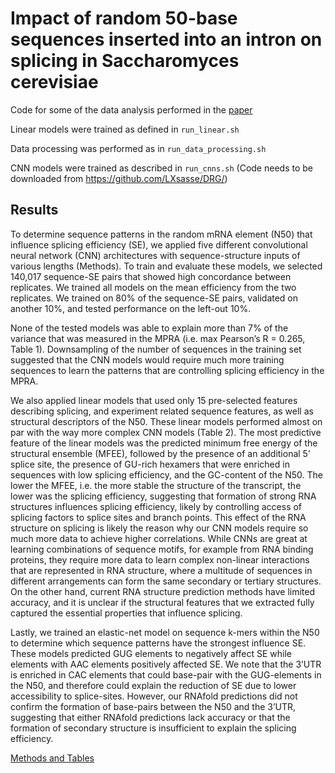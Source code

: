 # Impact of random 50-base sequences inserted into an intron on splicing in Saccharomyces cerevisiae 

Code for some of the data analysis performed in the [paper](https://www.biorxiv.org/content/10.1101/2023.06.21.545966v1)

Linear models were trained as defined in `run_linear.sh`

Data processing was performed as in `run_data_processing.sh`

CNN models were trained as described in `run_cnns.sh` (Code needs to be downloaded from https://github.com/LXsasse/DRG/)

## Results
To determine sequence patterns in the random mRNA element (N50) that influence splicing efficiency (SE), we applied five different convolutional neural network (CNN) architectures with sequence-structure inputs of various lengths (Methods). To train  and evaluate these models, we selected 140,017 sequence-SE pairs that showed high concordance between replicates. We trained all models on the mean efficiency from the two replicates. We trained on 80% of the sequence-SE pairs, validated on another 10%, and tested performance on the left-out 10%. 

None of the tested models was able to explain more than 7% of the variance that was measured in the MPRA (i.e. max Pearson’s R = 0.265, Table 1). Downsampling of the number of sequences in the training set suggested that the CNN models would require much more training sequences to learn the patterns that are controlling splicing efficiency in the MPRA. 

We also applied linear models that used only 15 pre-selected features describing splicing, and experiment related sequence features, as well as structural descriptors of the N50. These linear models performed almost on par with the way more complex CNN models (Table 2). The most predictive feature of the linear models was the predicted minimum free energy of the structural ensemble (MFEE), followed by the presence of an additional 5’ splice site, the presence of GU-rich hexamers that were enriched in sequences with low splicing efficiency, and the GC-content of the N50. The lower the MFEE, i.e. the more stable the structure of the transcript, the lower was the splicing efficiency, suggesting that formation of strong RNA structures influences splicing efficiency, likely by controlling access of splicing factors to splice sites and branch points. This effect of the RNA structure on splicing is likely the reason why our CNN models require so much more data to achieve higher correlations. While CNNs are great at learning combinations of sequence motifs, for example from RNA binding proteins, they require more data to learn complex non-linear interactions that are represented in RNA structure, where a multitude of sequences in different arrangements can form the same secondary or tertiary structures. On the other hand, current RNA structure prediction methods have limited accuracy, and it is unclear if the structural features that we extracted fully captured the essential properties that influence splicing. 

Lastly, we trained an elastic-net model on sequence k-mers within the N50 to determine which sequence patterns have the strongest influence SE. These models predicted GUG elements to negatively affect SE while elements with AAC elements positively affected SE. We note that the 3’UTR is enriched in CAC elements that could base-pair with the GUG-elements in the N50, and therefore could explain the reduction of SE due to lower accessibility to splice-sites. However, our RNAfold predictions did not confirm the formation of base-pairs between the N50 and the 3’UTR, suggesting that either RNAfold predictions lack accuracy or that the formation of secondary structure is insufficient to explain the splicing efficiency.

[Methods and Tables](https://docs.google.com/document/d/1yEEmDrk8YUNmIng5fCt_-F0GEAKnifXQ2I-4YX7bc4k/edit?usp=sharing)
